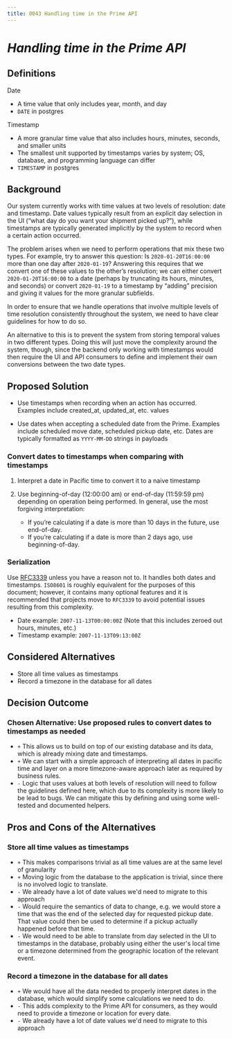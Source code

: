 ```yaml
---
title: 0043 Handling time in the Prime API
---
```

# *Handling time in the Prime API*

## Definitions

Date

* A time value that only includes year, month, and day
* `DATE` in postgres

Timestamp

* A more granular time value that also includes hours, minutes, seconds, and smaller units
* The smallest unit supported by timestamps varies by system; OS, database, and programming language can differ
* `TIMESTAMP` in postgres

## Background

Our system currently works with time values at two levels of resolution: date and timestamp. Date values typically result from an explicit day selection in the UI (“what day do you want your shipment picked up?”), while timestamps are typically generated implicitly by the system to record when a certain action occurred.

The problem arises when we need to perform operations that mix these two types. For example, try to answer this question: Is `2020-01-20T16:00:00` more than one day after `2020-01-19`? Answering this requires that we convert one of these values to the other’s resolution; we can either convert `2020-01-20T16:00:00` to a date (perhaps by truncating its hours, minutes, and seconds) or convert `2020-01-19` to a timestamp by “adding” precision and giving it values for the more granular subfields.

In order to ensure that we handle operations that involve multiple levels of time resolution consistently throughout the system, we need to have clear guidelines for how to do so.

An alternative to this is to prevent the system from storing temporal values in two different types. Doing this will just move the complexity around the system, though, since the backend only working with timestamps would then require the UI and API consumers to define and
implement their own conversions between the two date types.

## Proposed Solution

* Use timestamps when recording when an action has occurred. Examples include created_at, updated_at, etc. values

* Use dates when accepting a scheduled date from the Prime. Examples include scheduled move date, scheduled pickup date, etc. Dates are typically formatted as `YYYY-MM-DD` strings in payloads

### Convert dates to timestamps when comparing with timestamps

1. Interpret a date in Pacific time to convert it to a naive timestamp

2. Use beginning-of-day (12:00:00 am) or end-of-day (11:59:59 pm) depending on operation being performed. In general, use the most forgiving interpretation:
    * If you’re calculating if a date is more than 10 days in the future, use end-of-day.
    * If you’re calculating if a date is more than 2 days ago, use beginning-of-day.

### Serialization

Use [RFC3339](https://tools.ietf.org/html/rfc3339) unless you have a reason not to. It handles both dates and timestamps. `ISO8601` is roughly equivalent for the purposes of this document; however, it contains many optional features and it is recommended that projects move to `RFC3339` to avoid potential issues resulting from this complexity.

* Date example: `2007-11-13T00:00:00Z` (Note that this includes zeroed out hours, minutes, etc.)
* Timestamp example: `2007-11-13T09:13:00Z`

## Considered Alternatives

* Store all time values as timestamps
* Record a timezone in the database for all dates

## Decision Outcome

### Chosen Alternative: Use proposed rules to convert dates to timestamps as needed

* `+` This allows us to build on top of our existing database and its data, which is already mixing date and timestamps.
* `+` We can start with a simple approach of interpreting all dates in pacific time and layer on a more timezone-aware approach later as required by business rules.
* `-` Logic that uses values at both levels of resolution will need to follow the guidelines defined here, which due to its complexity is more likely to be lead to bugs. We can mitigate this by defining and using some well-tested and documented helpers.

## Pros and Cons of the Alternatives <!-- optional -->

### Store all time values as timestamps

* `+` This makes comparisons trivial as all time values are at the same level of granularity
* `+` Moving logic from the database to the application is trivial, since there is no involved logic to translate.
* `-` We already have a lot of date values we'd need to migrate to this approach
* `-` Would require the semantics of data to change, e.g. we would store a time that was the end of the selected day for requested pickup date. That value could then be used to determine if a pickup actually happened before that time.
* `-` We would need to be able to translate from day selected in the UI to timestamps in the database, probably using either the user's local time or a timezone determined from the geographic location of the relevant event.

### Record a timezone in the database for all dates

* `+` We would have all the data needed to properly interpret dates in the database, which would simplify some calculations we need to do.
* `-` This adds complexity to the Prime API for consumers, as they would need to provide a timezone or location for every date.
* `-` We already have a lot of date values we'd need to migrate to this approach

